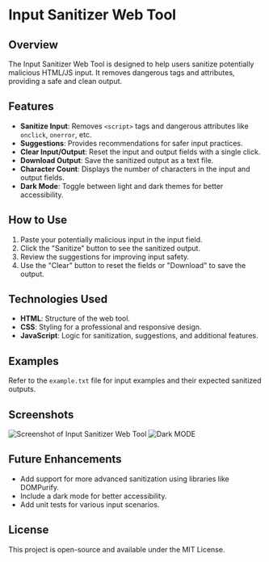 # Input Sanitizer Web Tool

## Overview
The Input Sanitizer Web Tool is designed to help users sanitize potentially malicious HTML/JS input. It removes dangerous tags and attributes, providing a safe and clean output.

## Features
- **Sanitize Input**: Removes `<script>` tags and dangerous attributes like `onclick`, `onerror`, etc.
- **Suggestions**: Provides recommendations for safer input practices.
- **Clear Input/Output**: Reset the input and output fields with a single click.
- **Download Output**: Save the sanitized output as a text file.
- **Character Count**: Displays the number of characters in the input and output fields.
- **Dark Mode**: Toggle between light and dark themes for better accessibility.

## How to Use
1. Paste your potentially malicious input in the input field.
2. Click the "Sanitize" button to see the sanitized output.
3. Review the suggestions for improving input safety.
4. Use the "Clear" button to reset the fields or "Download" to save the output.

## Technologies Used
- **HTML**: Structure of the web tool.
- **CSS**: Styling for a professional and responsive design.
- **JavaScript**: Logic for sanitization, suggestions, and additional features.

## Examples
Refer to the `example.txt` file for input examples and their expected sanitized outputs.

## Screenshots
![Screenshot of Input Sanitizer Web Tool](https://imgur.com/oggV4Bf.png)
![Dark MODE](https://imgur.com/X31yEEC.png)


## Future Enhancements
- Add support for more advanced sanitization using libraries like DOMPurify.
- Include a dark mode for better accessibility.
- Add unit tests for various input scenarios.

## License
This project is open-source and available under the MIT License.
